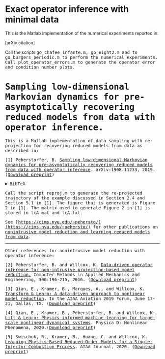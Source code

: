 # Exact operator inference with minimal data

This is the Matlab implementation of the numerical experiments reported in: 

[arXiv citation]

Call the scripts <tt>go_chafee_infante.m<tt>, <tt>go_eight2.m<tt> and to <tt>go_burgers_periodic.m<tt> to perform the numerical experiments. Call <tt>plot_operator_errors.m<tt> to generate the operator error and condition number plots.



# Sampling low-dimensional Markovian dynamics for pre-asymptotically recovering reduced models from data with operator inference.

This is a Matlab implementation of data sampling with re-projection for recovering reduced models from data as described in:

[1] Peherstorfer, B. [Sampling low-dimensional Markovian dynamics for pre-asymptotically recovering reduced models from data with operator inference](https://arxiv.org/pdf/1908.11233).
arXiv:1908.11233, 2019. ([Download preprint](https://arxiv.org/pdf/1908.11233))<details><summary>BibTeX</summary><pre>
@article{P19ReProj,
title = {Sampling low-dimensional Markovian dynamics for pre-asymptotically recovering reduced models from data with operator inference},
author = {Peherstorfer, B.},
journal = {arXiv:1908.11233},
year = {2019},
}</pre></details>


Call the script <tt>reproj.m</tt> to generate the re-projected trajectory of the example discussed in Section 2.4 and Section 5.1 in [1]. The figure that is generated is Figure 2 in [1]. The matrix used to generate Figure 2 in [1] is stored in <tt>tcA.mat</tt> and <tt>tcA.txt</tt>.

See [https://cims.nyu.edu/~pehersto/](https://cims.nyu.edu/~pehersto/) for other publications on [nonintrusive model reduction and learning reduced models from data](https://cims.nyu.edu/~pehersto/).

---
Other references for nonintrusive model reduction with operator inference:

[2] Peherstorfer, B. and Willcox, K.
[Data-driven operator inference for non-intrusive projection-based model reduction.](https://www.sciencedirect.com/science/article/pii/S0045782516301104)
Computer Methods in Applied Mechanics and Engineering, 306:196-215, 2016.
([Download preprint](https://cims.nyu.edu/~pehersto/preprints/Non-intrusive-model-reduction-Peherstorfer-Willcox.pdf))

[3] Qian, E., Kramer, B., Marques, A., and Willcox, K.
[Transform & Learn: A data-driven approach to nonlinear model reduction](https://arc.aiaa.org/doi/10.2514/6.2019-3707).
In the AIAA Aviation 2019 Forum, June 17-21, Dallas, TX. ([Download preprint](https://www.dropbox.com/s/5znea6z1vntby3d/QKMW_aviation19.pdf?dl=0))

[4] Qian, E., Kramer, B., Peherstorfer, B. and Willcox, K. [Lift & Learn: Physics-informed machine learning for large-scale nonlinear dynamical systems](https://www.sciencedirect.com/science/article/abs/pii/S0167278919307651).
Physica D: Nonlinear Phenomena, 2020.([Download preprint](https://arxiv.org/pdf/1912.08177))

[5] Swischuk, R., Kramer, B., Huang, C. and Willcox, K. [Learning Physics-Based Reduced-Order Models for a Single-Injector Combustion Process](https://arc.aiaa.org/doi/abs/10.2514/1.J058943). AIAA Journal, 2020. ([Download preprint](https://arxiv.org/pdf/1908.03620))
